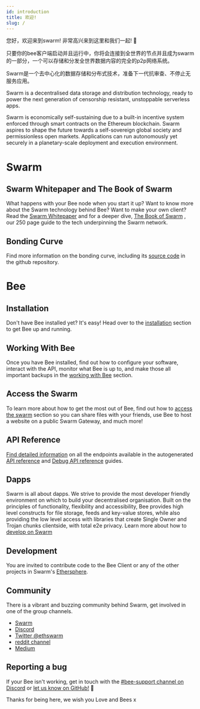 ```yaml
---
id: introduction
title: 欢迎!
slug: /
---
```


您好，欢迎来到swarm! 非常高兴来到这里和我们一起! 🐝 

只要你的bee客户端启动并且运行中，你将会连接到全世界的节点并且成为swarm的一部分，一个可以存储和分发全世界数据内容的完全的p2p网络系统。

Swarm是一个去中心化的数据存储和分布式技术，准备下一代抗审查、不停止无服务应用。

Swarm is a decentralised data storage and distribution technology, ready to power the next generation of censorship resistant, unstoppable serverless apps.

Swarm is economically self-sustaining due to a built-in incentive system enforced through smart contracts on the Ethereum blockchain. Swarm aspires to shape the future towards a self-sovereign global society and permissionless open markets. Applications can run autonomously yet securely in a planetary-scale deployment and execution environment.

# Swarm

## Swarm Whitepaper and The Book of Swarm
What happens with your Bee node when you start it up? Want to know more about the Swarm technology behind Bee?
Want to make your own client? Read the <a href="/swarm-whitepaper.pdf" target="_blank" rel="noopener noreferrer">Swarm Whitepaper</a> and for a deeper dive, <a href="/the-book-of-swarm.pdf" target="_blank" rel="noopener noreferrer">The Book of Swarm</a> ,
our 250 page guide to the tech underpinning the Swarm network.

## Bonding Curve

Find more information on the bonding curve, including its [source code](https://github.com/ethersphere/bzzaar-contracts) in the github repository.

# Bee

## Installation
Don't have Bee installed yet? It's easy! Head over to the [installation](/docs/installation/quick-start) section to get Bee up and running.

## Working With Bee
Once you have Bee installed, find out how to configure your software, interact with the API, monitor what Bee is up to, and make those all important backups in the [working with Bee](/docs/working-with-bee/introduction) section.

## Access the Swarm
To learn more about how to get the most out of Bee, find out how to [access the swarm](/docs/access-the-swarm/upload-and-download) section so you can share files with your friends, use Bee to host a website on a public Swarm Gateway, and much more!
	
## API Reference
[Find detailed information](/docs/api-reference/api-reference) on all the endpoints available in the autogenerated <a href="/api" target="_blank" rel="noopener noreferrer">API reference</a> and <a href="/debug-api" target="_blank" rel="noopener noreferrer">Debug API reference</a> guides.

## Dapps
Swarm is all about dapps. We strive to provide the most developer friendly environment on which to build your decentralised organisation. Built on the principles of functionality, flexibility and accessibility, Bee provides high level constructs for file storage, feeds and key-value stores, while also providing the low level access with libraries that create Single Owner and Trojan chunks clientside, with total e2e privacy. Learn more about how to [develop on Swarm](/docs/dapps-on-swarm/introduction)

## Development
You are invited to contribute code to the Bee Client or any of the other projects in Swarm's [Ethersphere](https://github.com/ethersphere).

## Community
There is a vibrant and buzzing community behind Swarm, get involved in one of the group channels.

- [Swarm](http://ethswarm.org)
- [Discord](https://discord.gg/wdghaQsGq5)
- [Twitter @ethswarm](https://twitter.com/ethswarm)
- [reddit channel](https://www.reddit.com/r/ethswarm/)
- [Medium](https://ethswarm.medium.com/)

## Reporting a bug
If your Bee isn't working, get in touch with the [#bee-support channel on Discord](https://discord.gg/wdghaQsGq5) or [let us know on GitHub!](https://github.com/ethersphere/bee/issues) 🐝

Thanks for being here, we wish you Love and Bees x
